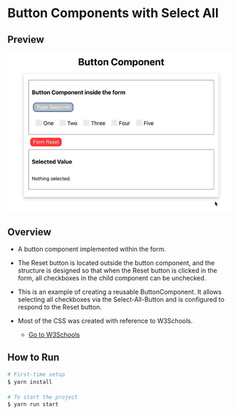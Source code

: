 # Button Components with Select All

## Preview

![preview_project.mov](./readme_imgs/preview_project.mov.gif)

## Overview

- A button component implemented within the form.
- The Reset button is located outside the button component, and the structure is designed so that when the Reset button is clicked in the form, all checkboxes in the child component can be unchecked.

- This is an example of creating a reusable ButtonComponent. It allows selecting all checkboxes via the Select-All-Button and is configured to respond to the Reset button.

- Most of the CSS was created with reference to W3Schools.
  - [Go to W3Schools](https://www.w3schools.com/)

## How to Run

```bash
# First-time setup
$ yarn install

# To start the project
$ yarn run start
```

